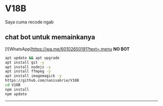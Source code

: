 # V18B
Saya cuma recode ngab


## chat bot untuk memainkanya
[![WhatsApp]https://wa.me/60102650191?text=.menu
**NO BOT**

```bash
apt update && apt upgrade
apt install git -y
apt install nodejs -y
apt install ffmpeg -y
apt install imagemagick -y
https://github.com/nanisabrie/V18B
cd V18B
npm install
npm update
```
---------
